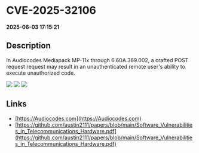 # CVE-2025-32106

**2025-06-03 17:15:21**

## Description
In Audiocodes Mediapack MP-11x through 6.60A.369.002, a crafted POST request request may result in an unauthenticated remote user's ability to execute unauthorized code.

![](https://img.shields.io/static/v1?label=Score&message=9.8&color=red)
![](https://img.shields.io/static/v1?label=Severity&message=CRITICAL&color=red)
![](https://img.shields.io/static/v1?label=CWE&message=RCE&color=green)

## Links
- [https://Audiocodes.com](https://Audiocodes.com)
- [https://github.com/austin2111/papers/blob/main/Software_Vulnerabilities_in_Telecommunications_Hardware.pdf](https://github.com/austin2111/papers/blob/main/Software_Vulnerabilities_in_Telecommunications_Hardware.pdf)
